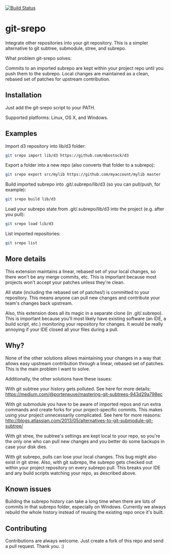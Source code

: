 [![Build Status](https://travis-ci.org/allbuttonspressed/git-srepo.svg?branch=master)](https://travis-ci.org/allbuttonspressed/git-srepo)

# git-srepo
Integrate other repositories into your git repository.
This is a simpler alternative to git subtree, submodule, stree, and subrepo.

What problem git-srepo solves:


Commits to an imported subrepo are kept within your project repo until you push
them to the subrepo.
Local changes are maintained as a clean, rebased set of patches for upstream
contribution.

## Installation
Just add the git-srepo script to your PATH.

Supported platforms: Linux, OS X, and Windows.

## Examples
Import d3 repository into lib/d3 folder:

```sh
git srepo import lib/d3 https://github.com/mbostock/d3
```

Export a folder into a new repo (also converts that folder to a subrepo):

```sh
git srepo export src/mylib https://github.com/myaccount/mylib master
```

Build imported subrepo into .git/.subrepo/lib/d3 (so you can pull/push, for example):

```sh
git srepo build lib/d3
```

Load your subrepo state from .git/.subrepo/lib/d3 into the project (e.g. after you pull):

```sh
git srepo load lib/d3
```

List imported repositories:

```sh
git srepo list
```

## More details
This extension maintains a linear, rebased set of your local changes, so there
won't be any merge commits, etc.
This is important because most projects won't accept your patches unless
they're clean.

All state (including the rebased set of patches!) is committed to your
repository. This means anyone can pull new changes and contribute your team's
changes back upstream.

Also, this extension does all its magic in a separate clone (in .git/.subrepo).
This is important because you'll most likely have existing software (an IDE,
a build script, etc.) monitoring your repository for changes. It would be
really annoying if your IDE closed all your files during a pull.

## Why?
None of the other solutions allows maintaining your changes in a way that
allows easy upstream contribution through a linear, rebased set of patches.
This is the main problem I want to solve.

Additionally, the other solutions have these issues:

With git subtree your history gets polluted. See here for more details:
https://medium.com/@porteneuve/mastering-git-subtrees-943d29a798ec

With git submodule you have to be aware of imported repos and run extra
commands and create forks for your project-specific commits. This makes
using your project unnecessarily complicated. See here for more reasons:
http://blogs.atlassian.com/2013/05/alternatives-to-git-submodule-git-subtree/

With git stree, the subtree's settings are kept local to your repo, so you're
the only one who can pull new changes and you better do some backups in case
your disk dies.

With git subrepo, pulls can lose your local changes. This bug might also exist
in git stree. Also, with git subrepo, the subrepo gets checked out within your
project repository on every subrepo pull. This breaks your IDE and any build
scripts watching your repo, as described above.

## Known issues
Building the subrepo history can take a long time when there are lots of commits
in that subrepo folder, especially on Windows. Currently we always rebuild the
whole history instead of reusing the existing repo once it's built.

## Contributing
Contributions are always welcome. Just create a fork of this repo and send a
pull request. Thank you. :)
